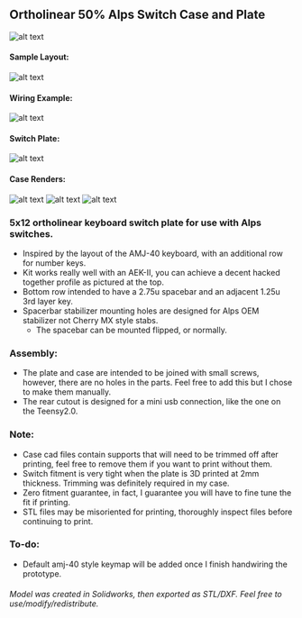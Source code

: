 ## Ortholinear 50% Alps Switch Case and Plate

![alt text](https://i.imgur.com/Q3JMwZK.jpg)

#### Sample Layout:
![alt text](https://i.imgur.com/KS6zdEy.jpg)

#### Wiring Example:
![alt text](https://i.redd.it/es84vejjdnm31.jpg)

#### Switch Plate:
![alt text](https://i.imgur.com/tT11VKq.jpg)

#### Case Renders:
![alt text](https://i.imgur.com/zDs8s6w.jpg)
![alt text](https://i.imgur.com/1mMLuPq.jpg)
![alt text](https://i.imgur.com/EvfcKb2.jpg)


### 5x12 ortholinear keyboard switch plate for use with Alps switches.
* Inspired by the layout of the AMJ-40 keyboard, with an additional row for number keys.
* Kit works really well with an AEK-II, you can achieve a decent hacked together profile as pictured at the top.
* Bottom row intended to have a 2.75u spacebar and an adjacent 1.25u 3rd layer key.
* Spacerbar stabilizer mounting holes are designed for Alps OEM stabilizer not Cherry MX style stabs.
    * The spacebar can be mounted flipped, or normally.


### Assembly:
* The plate and case are intended to be joined with small screws, however, there are no holes in the parts. Feel free to add this but I chose to make them manually.
* The rear cutout is designed for a mini usb connection, like the one on the Teensy2.0.


### Note:
* Case cad files contain supports that will need to be trimmed off after printing, feel free to remove them if you want to print without them.
* Switch fitment is very tight when the plate is 3D printed at 2mm thickness. Trimming was definitely required in my case.
* Zero fitment guarantee, in fact, I guarantee you will have to fine tune the fit if printing.
* STL files may be misoriented for printing, thoroughly inspect files before continuing to print.


### To-do:
* Default amj-40 style keymap will be added once I finish handwiring the prototype.

###### Model was created in Solidworks, then exported as STL/DXF. Feel free to use/modify/redistribute.
